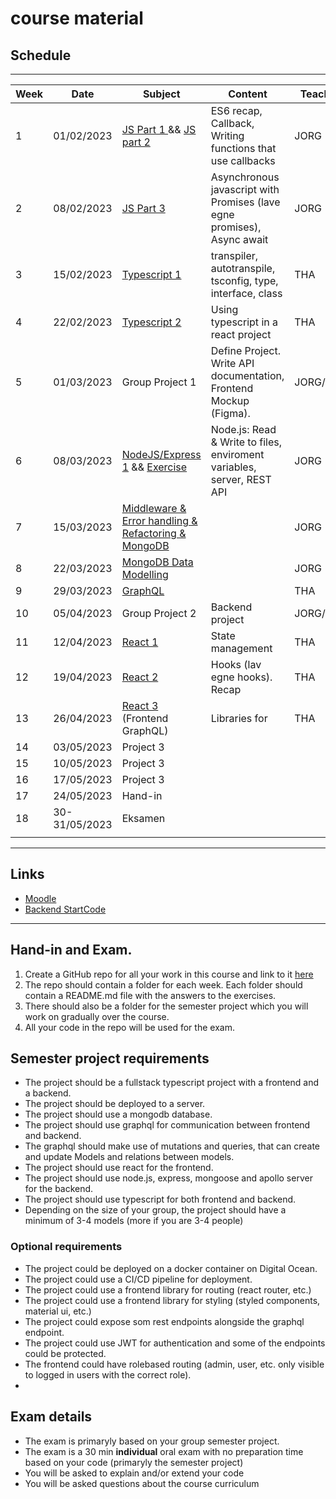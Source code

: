 # course material

## Schedule

***

| Week | Date           | Subject                                                                          | Content                                                                 | Teacher |
| --- |----------------|----------------------------------------------------------------------------------|-------------------------------------------------------------------------| --- |
| 1 | 01/02/2023     | [JS Part 1 ](week1_js/RECAP_CALLBACKS.md) && [JS part 2 ](week1_js/RECAP_ES6.md) | ES6 recap, Callback, Writing functions that use callbacks               | JORG |
| 2 | 08/02/2023     | [JS Part 3](week2_js/PROMISES.md)                                                | Asynchronous javascript with Promises (lave egne promises), Async await | JORG |
| 3 | 15/02/2023     | [Typescript 1](week3_ts/README.md)                                               | transpiler, autotranspile, tsconfig, type, interface, class             | THA |
| 4 | 22/02/2023     | [Typescript 2](week4_ts2/README.md)                                              | Using typescript in a react project                                     | THA |
| 5 | 01/03/2023     | Group Project 1                                                                  | Define Project. Write API documentation, Frontend Mockup (Figma).       | JORG/THA |
| 6 | 08/03/2023 | [NodeJS/Express 1](week6_node/README.md) && [Exercise](week6_node/EXERCISE.md)   | Node.js: Read & Write to files, enviroment variables, server, REST API  | JORG |
| 7 | 15/03/2023     | [Middleware & Error handling & Refactoring & MongoDB ](week7_express/README.md)  |                                                                         | JORG |
| 8 | 22/03/2023     | [MongoDB Data Modelling](week8_data_modelling/README.md)                                                       |                                          | JORG |
| 9 | 29/03/2023     | [GraphQL](week9_graphql/README.md)                                               |                                                                         | THA |
| 10 | 05/04/2023     | Group Project 2                                                                  | Backend project                                                         | JORG/THA |
| 11 | 12/04/2023     | [React 1](week10_graphql_client/README.md)                                     | State management                                                        | THA |
| 12 | 19/04/2023     | [React 2](week11_state_management/README.md)                                          | Hooks (lav egne hooks). Recap                                           | THA  |
| 13 | 26/04/2023     | [React 3](week12_custom_hooks/README.md) (Frontend GraphQL)                          | Libraries for                                                           | THA |
| 14 | 03/05/2023     | Project 3                                                                        |                                                                         |  |
| 15 | 10/05/2023     | Project 3                                                                        |                                                                         |  |
| 16 | 17/05/2023     | Project 3                                                                        |                                                                         |  |
| 17 | 24/05/2023     | Hand-in                                                                          |                                                                         |  |
| 18 | 30-31/05/2023     | Eksamen                                                                          |                                                                         | |
|  |                |                                                                                  |                                                                         |  |


***

## Links

- [Moodle](https://cphbusiness.mrooms.net/course/view.php?id=11091)
- [Backend StartCode](https://github.com/FullStackTypeScriptCourse/fullstack_backend_startcode)


***

## Hand-in and Exam.
1. Create a GitHub repo for all your work in this course and link to it [here](https://docs.google.com/spreadsheets/d/1IKFYbYwqUlZ0sUaFcLaxl154NgoaRl0g57yY6k3ipo0/edit?usp=sharing)
2. The repo should contain a folder for each week. Each folder should contain a README.md file with the answers to the exercises.
3. There should also be a folder for the semester project which you will work on gradually over the course.
4. All your code in the repo will be used for the exam.

## Semester project requirements
- The project should be a fullstack typescript project with a frontend and a backend.
- The project should be deployed to a server.
- The project should use a mongodb database.
- The project should use graphql for communication between frontend and backend.
- The graphql should make use of mutations and queries, that can create and update Models and relations between models.
- The project should use react for the frontend.
- The project should use node.js, express, mongoose and apollo server for the backend.
- The project should use typescript for both frontend and backend.
- Depending on the size of your group, the project should have a minimum of 3-4 models (more if you are 3-4 people)

### Optional requirements
- The project could be deployed on a docker container on Digital Ocean.
- The project could use a CI/CD pipeline for deployment.
- The project could use a frontend library for routing (react router, etc.)
- The project could use a frontend library for styling (styled components, material ui, etc.)
- The project could expose som rest endpoints alongside the graphql endpoint.
- The project could use JWT for authentication and some of the endpoints could be protected.
- The frontend could have rolebased routing (admin, user, etc. only visible to logged in users with the correct role).
- 

## Exam details
- The exam is primaryly based on your group semester project.
- The exam is a 30 min **individual** oral exam with no preparation time based on your code (primaryly the semester project)
- You will be asked to explain and/or extend your code
- You will be asked questions about the course curriculum


